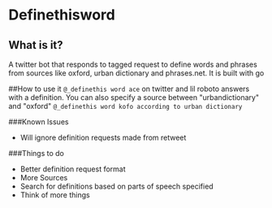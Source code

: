 # Definethisword

## What is it?
A twitter bot that responds to tagged request to define words and phrases
from sources like oxford, urban dictionary and phrases.net. It is built with go

##How to use it
```@_definethis word ace``` on twitter and lil roboto answers with a definition.
You can also specify a source between "urbandictionary" and "oxford"
```@_definethis word kofo according to urban dictionary```

###Known Issues
* Will ignore definition requests made from retweet

###Things to do
* Better definition request format
* More Sources
* Search for definitions based on parts of speech specified
* Think of more things
